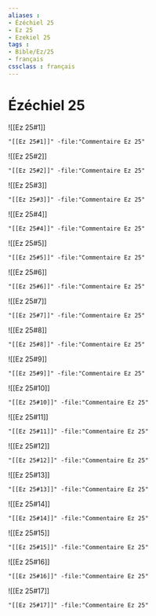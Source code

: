 ```yaml
---
aliases : 
- Ézéchiel 25
- Ez 25
- Ezekiel 25
tags : 
- Bible/Ez/25
- français
cssclass : français
---
```


# Ézéchiel 25

![[Ez 25#1]]

```query
"[[Ez 25#1]]" -file:"Commentaire Ez 25"
```

![[Ez 25#2]]

```query
"[[Ez 25#2]]" -file:"Commentaire Ez 25"
```

![[Ez 25#3]]

```query
"[[Ez 25#3]]" -file:"Commentaire Ez 25"
```

![[Ez 25#4]]

```query
"[[Ez 25#4]]" -file:"Commentaire Ez 25"
```

![[Ez 25#5]]

```query
"[[Ez 25#5]]" -file:"Commentaire Ez 25"
```

![[Ez 25#6]]

```query
"[[Ez 25#6]]" -file:"Commentaire Ez 25"
```

![[Ez 25#7]]

```query
"[[Ez 25#7]]" -file:"Commentaire Ez 25"
```

![[Ez 25#8]]

```query
"[[Ez 25#8]]" -file:"Commentaire Ez 25"
```

![[Ez 25#9]]

```query
"[[Ez 25#9]]" -file:"Commentaire Ez 25"
```

![[Ez 25#10]]

```query
"[[Ez 25#10]]" -file:"Commentaire Ez 25"
```

![[Ez 25#11]]

```query
"[[Ez 25#11]]" -file:"Commentaire Ez 25"
```

![[Ez 25#12]]

```query
"[[Ez 25#12]]" -file:"Commentaire Ez 25"
```

![[Ez 25#13]]

```query
"[[Ez 25#13]]" -file:"Commentaire Ez 25"
```

![[Ez 25#14]]

```query
"[[Ez 25#14]]" -file:"Commentaire Ez 25"
```

![[Ez 25#15]]

```query
"[[Ez 25#15]]" -file:"Commentaire Ez 25"
```

![[Ez 25#16]]

```query
"[[Ez 25#16]]" -file:"Commentaire Ez 25"
```

![[Ez 25#17]]

```query
"[[Ez 25#17]]" -file:"Commentaire Ez 25"
```

